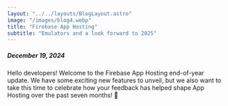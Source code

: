 ```yaml
---
layout: "../../layouts/BlogLayout.astro"
image: "/images/blog4.webp"
title: "Firebase App Hosting"
subtitle: "Emulators and a look forward to 2025"
---
```


##### December 19, 2024

Hello developers! Welcome to the Firebase App Hosting end-of-year update. We have some exciting new features to unveil, but we also want to take this time to celebrate how your feedback has helped shape App Hosting over the past seven months! 🚀
